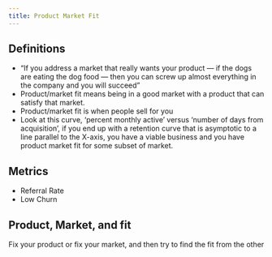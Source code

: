 ```yaml
---
title: Product Market Fit
---
```


## Definitions
- “If you address a market that really wants your product — if the dogs are eating the dog food — then you can screw up almost everything in the company and you will succeed”
- Product/market fit means being in a good market with a product that can satisfy that market.
- Product/market fit is when people sell for you
- Look at this curve, ‘percent monthly active’ versus ‘number of days from acquisition’, if you end up with a retention curve that is asymptotic to a line parallel to the X-axis, you have a viable business and you have product market fit for some subset of market.

## Metrics
- Referral Rate
- Low Churn

## Product, Market, and fit
Fix your product or fix your market, and then try to find the fit from the other
